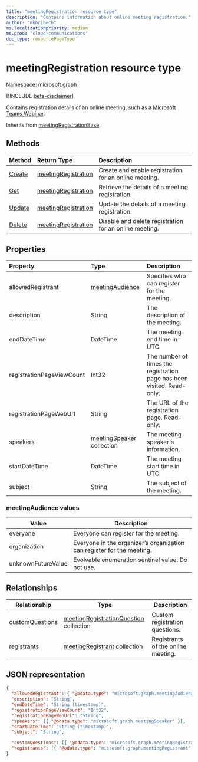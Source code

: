 ```yaml
---
title: "meetingRegistration resource type"
description: "Contains information about online meeting registration."
author: "mkhribech"
ms.localizationpriority: medium
ms.prod: "cloud-communications"
doc_type: resourcePageType
---
```


# meetingRegistration resource type

Namespace: microsoft.graph

[!INCLUDE [beta-disclaimer](../../includes/beta-disclaimer.md)]

Contains registration details of an online meeting, such as a [Microsoft Teams Webinar](https://support.microsoft.com/en-us/office/get-started-with-teams-webinars-42f3f874-22dc-4289-b53f-bbc1a69013e3). 

Inherits from [meetingRegistrationBase](meetingregistrationbase.md).

## Methods

| Method | Return Type | Description |
| :----- | :---------- | :---------- |
|[Create](../api/meetingregistration-post.md) | [meetingRegistration](meetingregistration.md) | Create and enable registration for an online meeting. |
|[Get](../api/meetingregistration-get.md) | [meetingRegistration](meetingregistration.md) | Retrieve the details of a meeting registration. |
|[Update](../api/meetingregistration-update.md) | [meetingRegistration](meetingregistration.md) | Update the details of a meeting registration. |
|[Delete](../api/meetingregistration-delete.md) | [meetingRegistration](meetingregistration.md) | Disable and delete registration for an online meeting. |

## Properties

| Property | Type | Description |
| :------- | :--- | :---------- |
| allowedRegistrant | [meetingAudience](#meetingaudience-values) | Specifies who can register for the meeting. |
| description | String | The description of the meeting. |
| endDateTime | DateTime | The meeting end time in UTC. |
| registrationPageViewCount | Int32 | The number of times the registration page has been visited. Read-only. |
| registrationPageWebUrl | String | The URL of the registration page. Read-only. |
| speakers | [meetingSpeaker](meetingSpeaker.md) collection | The meeting speaker's information. |
| startDateTime | DateTime | The meeting start time in UTC. |
| subject | String | The subject of the meeting. |

### meetingAudience values

| Value              | Description |
| ------------------ | ----------- |
| everyone           | Everyone can register for the meeting. |
| organization       | Everyone in the organizer’s organization can register for the meeting. |
| unknownFutureValue | Evolvable enumeration sentinel value. Do not use. |

## Relationships

| Relationship | Type | Description |
| ------------ | ---- | ----------- |
| customQuestions | [meetingRegistrationQuestion](meetingRegistrationQuestion.md) collection| Custom registration questions. |
| registrants | [meetingRegistrant](meetingRegistrant.md) collection | Registrants of the online meeting. |

## JSON representation

<!-- {
  "blockType": "resource",
  "@odata.type": "microsoft.graph.meetingRegistration"
}-->

```json
{
  "allowedRegistrant": { "@odata.type": "microsoft.graph.meetingAudience" },
  "description": "String",
  "endDateTime": "String (timestamp)",
  "registrationPageViewCount": "Int32",
  "registrationPageWebUrl": "String",
  "speakers": [{ "@odata.type": "microsoft.graph.meetingSpeaker" }],
  "startDateTime": "String (timestamp)",
  "subject": "String",

  "customQuestions": [{ "@odata.type": "microsoft.graph.meetingRegistrationQuestion" }],
  "registrants": [{ "@odata.type": "microsoft.graph.meetingRegistrant" }]
}
```
